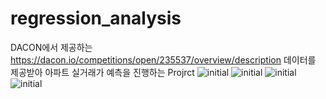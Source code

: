 # regression_analysis
DACON에서 제공하는 https://dacon.io/competitions/open/235537/overview/description
데이터를 제공받아 아파트 실거래가 예측을 진행하는 Projrct
![initial](https://user-images.githubusercontent.com/80030759/119254142-b13bdb80-bbef-11eb-9766-15428a37d514.png)
![initial](https://user-images.githubusercontent.com/80030759/119254169-d0d30400-bbef-11eb-9626-0efa8bf8b57f.png)
![initial](https://user-images.githubusercontent.com/80030759/119254179-e21c1080-bbef-11eb-952e-86623690d8da.png)
![initial](https://user-images.githubusercontent.com/80030759/119254192-f102c300-bbef-11eb-98e0-7974f5903242.png)
